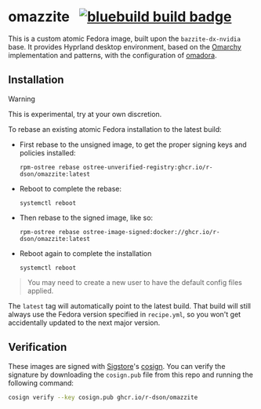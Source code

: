 # omazzite &nbsp; [![bluebuild build badge](https://github.com/r-dson/omazzite/actions/workflows/build.yml/badge.svg)](https://github.com/r-dson/omazzite/actions/workflows/build.yml)

This is a custom atomic Fedora image, built upon the `bazzite-dx-nvidia` base. It provides Hyprland desktop environment, based on the [Omarchy](https://omarchy.org) implementation and patterns, with the configuration of [omadora](https://github.com/elpritchos/omadora).



## Installation

> [!WARNING]  
> This is experimental, try at your own discretion.

To rebase an existing atomic Fedora installation to the latest build:

- First rebase to the unsigned image, to get the proper signing keys and policies installed:
  ```
  rpm-ostree rebase ostree-unverified-registry:ghcr.io/r-dson/omazzite:latest
  ```
- Reboot to complete the rebase:
  ```
  systemctl reboot
  ```
- Then rebase to the signed image, like so:
  ```
  rpm-ostree rebase ostree-image-signed:docker://ghcr.io/r-dson/omazzite:latest
  ```
- Reboot again to complete the installation
  ```
  systemctl reboot
  ```

> You may need to create a new user to have the default config files applied.

The `latest` tag will automatically point to the latest build. That build will still always use the Fedora version specified in `recipe.yml`, so you won't get accidentally updated to the next major version.

## Verification

These images are signed with [Sigstore](https://www.sigstore.dev/)'s [cosign](https://github.com/sigstore/cosign). You can verify the signature by downloading the `cosign.pub` file from this repo and running the following command:

```bash
cosign verify --key cosign.pub ghcr.io/r-dson/omazzite
